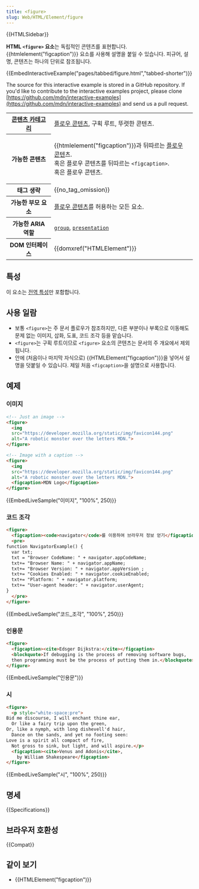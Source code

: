 ```yaml
---
title: <figure>
slug: Web/HTML/Element/figure
---
```


{{HTMLSidebar}}

**HTML `<figure>` 요소**는 독립적인 콘텐츠를 표현합니다. {{htmlelement("figcaption")}} 요소를 사용해 설명을 붙일 수 있습니다. 피규어, 설명, 콘텐츠는 하나의 단위로 참조됩니다.

{{EmbedInteractiveExample("pages/tabbed/figure.html","tabbed-shorter")}}

The source for this interactive example is stored in a GitHub repository. If you'd like to contribute to the interactive examples project, please clone [https://github.com/mdn/interactive-examples](https://github.com/mdn/interactive-examples) and send us a pull request.

<table class="properties">
  <tbody>
    <tr>
      <th scope="row">
        <a
          href="/ko/docs/Web/Guide/HTML/%EC%BB%A8%ED%85%90%ED%8A%B8_%EC%B9%B4%ED%85%8C%EA%B3%A0%EB%A6%AC"
          title="HTML/Content_categories"
          >콘텐츠 카테고리</a
        >
      </th>
      <td>
        <a
          href="/ko/docs/Web/Guide/HTML/컨텐트_카테고리#플로우_콘텐츠"
          title="HTML/Content categories#Flow content"
          >플로우 콘텐츠</a
        >, 구획 루트, 뚜렷한 콘텐츠.
      </td>
    </tr>
    <tr>
      <th scope="row">가능한 콘텐츠</th>
      <td>
        <p>
          {{htmlelement("figcaption")}}과 뒤따르는
          <a href="/ko/docs/Web/Guide/HTML/컨텐트_카테고리#플로우_콘텐츠"
            >플로우 콘텐</a
          >츠.<br />혹은 플로우 콘텐츠를 뒤따르는
          <code>&#x3C;figcaption></code>.<br />혹은 플로우 콘텐츠.
        </p>
      </td>
    </tr>
    <tr>
      <th scope="row">태그 생략</th>
      <td>{{no_tag_omission}}</td>
    </tr>
    <tr>
      <th scope="row">가능한 부모 요소</th>
      <td>
        <a
          href="/ko/docs/Web/Guide/HTML/컨텐트_카테고리#플로우_콘텐츠"
          title="HTML/Content categories#Flow content"
          >플로우 콘텐츠</a
        >를 허용하는 모든 요소.
      </td>
    </tr>
    <tr>
      <th scope="row">가능한 ARIA 역할</th>
      <td>
        <a href='/ko/docs/Web/Accessibility/ARIA/Roles/group_role'><code>group</code></a>, <a href='/ko/docs/Web/Accessibility/ARIA/Roles/presentation_role'><code>presentation</code></a>
      </td>
    </tr>
    <tr>
      <th scope="row">DOM 인터페이스</th>
      <td>{{domxref("HTMLElement")}}</td>
    </tr>
  </tbody>
</table>

## 특성

이 요소는 [전역 특성](/ko/docs/Web/HTML/Global_attributes)만 포함합니다.

## 사용 일람

- 보통 `<figure>`는 주 문서 플로우가 참조하지만, 다른 부분이나 부록으로 이동해도 문제 없는 이미지, 삽화, 도표, 코드 조각 등을 맡습니다.
- `<figure>`는 구획 루트이므로 `<figure>` 요소의 콘텐츠는 문서의 주 개요에서 제외됩니다.
- 안에 (처음이나 마지막 자식으로) {{HTMLElement("figcaption")}}을 넣어서 설명을 덧붙일 수 있습니다. 제일 처음 `<figcaption>`을 설명으로 사용합니다.

## 예제

### 이미지

```html
<!-- Just an image -->
<figure>
  <img
  src="https://developer.mozilla.org/static/img/favicon144.png"
  alt="A robotic monster over the letters MDN.">
</figure>

<!-- Image with a caption -->
<figure>
  <img
  src="https://developer.mozilla.org/static/img/favicon144.png"
  alt="A robotic monster over the letters MDN.">
  <figcaption>MDN Logo</figcaption>
</figure>
```

{{EmbedLiveSample("이미지", "100%", 250)}}

### 코드 조각

```html
<figure>
  <figcaption><code>navigator</code>를 이용하여 브라우저 정보 얻기</figcaption>
  <pre>
function NavigatorExample() {
  var txt;
  txt = "Browser CodeName: " + navigator.appCodeName;
  txt+= "Browser Name: " + navigator.appName;
  txt+= "Browser Version: " + navigator.appVersion ;
  txt+= "Cookies Enabled: " + navigator.cookieEnabled;
  txt+= "Platform: " + navigator.platform;
  txt+= "User-agent header: " + navigator.userAgent;
}
  </pre>
</figure>
```

{{EmbedLiveSample("코드_조각", "100%", 250)}}

### 인용문

```html
<figure>
  <figcaption><cite>Edsger Dijkstra:</cite></figcaption>
  <blockquote>If debugging is the process of removing software bugs,
  then programming must be the process of putting them in.</blockquote>
</figure>
```

{{EmbedLiveSample("인용문")}}

### 시

```html
<figure>
  <p style="white-space:pre">
Bid me discourse, I will enchant thine ear,
  Or like a fairy trip upon the green,
Or, like a nymph, with long dishevell'd hair,
  Dance on the sands, and yet no footing seen:
Love is a spirit all compact of fire,
  Not gross to sink, but light, and will aspire.</p>
  <figcaption><cite>Venus and Adonis</cite>,
    by William Shakespeare</figcaption>
</figure>
```

{{EmbedLiveSample("시", "100%", 250)}}

## 명세

{{Specifications}}

## 브라우저 호환성

{{Compat}}

## 같이 보기

- {{HTMLElement("figcaption")}}
